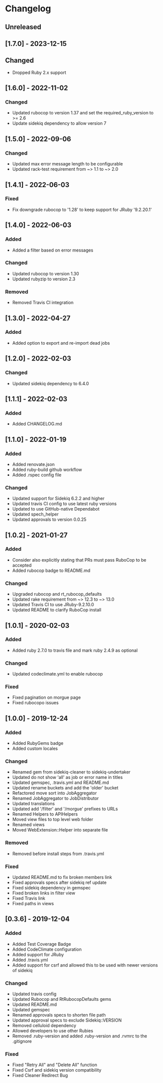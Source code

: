 # Changelog

## Unreleased

## [1.7.0] - 2023-12-15

## Changed
- Dropped Ruby 2.x support

## [1.6.0] - 2022-11-02

### Changed
- Updated rubocop to version 1.37 and set the required_ruby_version to >= 2.6
- Update sidekiq dependency to allow version 7

## [1.5.0] - 2022-09-06

### Changed
- Updated max error message length to be configurable
- Updated rack-test requirement from ~> 1.1 to ~> 2.0

## [1.4.1] - 2022-06-03
### Fixed
- Fix downgrade rubocop to '1.28' to keep support for JRuby '9.2.20.1'

## [1.4.0] - 2022-06-03
### Added
- Added a filter based on error messages

### Changed
- Updated rubocop to version 1.30
- Updated rubyzip to version 2.3

### Removed
- Removed Travis CI integration

## [1.3.0] - 2022-04-27
### Added
- Added option to export and re-import dead jobs

## [1.2.0] - 2022-02-03
### Changed
- Updated sidekiq dependency to 6.4.0

## [1.1.1] - 2022-02-03
### Added
- Added CHANGELOG.md

## [1.1.0] - 2022-01-19
### Added
- Added renovate.json
- Added ruby-build github workflow
- Added .rspec config file

### Changed
- Updated support for Sidekiq 6.2.2 and higher
- Updated travis CI config to use latest ruby versions
- Updated to use GitHub-native Dependabot
- Updated spech_helper
- Updated approvals to version 0.0.25

## [1.0.2] - 2021-01-27
### Added
- Consider also explicitly stating that PRs must pass RuboCop to be accepted
- Added rubocop badge to README.md

### Changed
- Upgraded rubocop and rt_rubocop_defaults
- Updated rake requirement from ~> 12.3 to ~> 13.0
- Updated Travis CI to use JRuby-9.2.10.0
- Updated README to clarify RuboCop install

## [1.0.1] - 2020-02-03
### Added
- Added ruby 2.7.0 to travis file and mark ruby 2.4.9 as optional

### Changed
- Updated codeclimate.yml to enable rubocop

### Fixed
- Fixed pagination on morgue page
- Fixed rubocopo issues

## [1.0.0] - 2019-12-24
### Added
- Added RubyGems badge
- Added custom locales

### Changed
- Renamed gem from sidekiq-cleaner to sidekiq-undertaker
- Updated do not show 'all' as job or error name in titles
- Updated gemspec, .travis.yml and README.md
- Updated rename buckets and add the 'older' bucket
- Refactored move sort into JobAggregator
- Renamed JobAggregator to JobDistributor
- Updated translations
- Updated add '/filter' and '/morgue' prefixes to URLs
- Renamed Helpers to APIHelpers
- Moved view files to top level web folder
- Renamed views
- Moved WebExtension::Helper into separate file

### Removed
- Removed before install steps from .travis.yml

### Fixed
- Updated README.md to fix broken members link
- Fixed approvals specs after sidekiq ref update
- Fixed sidekiq dependency in gemspec
- Fixed broken links in filter view
- Fixed Travis link
- Fixed paths in views

## [0.3.6] - 2019-12-04
### Added
- Added Test Coverage Badge
- Added CodeClimate configuration
- Added support for JRuby
- Added .travis.yml
- Added support for csrf and allowed this to be used with newer versions of sidekiq

### Changed
- Updated travis config
- Updated Rubocop and RtRubocopDefaults gems
- Updated README.md
- Updated gemspec
- Renamed approvals specs to shorten file path
- Updated approval specs to exclude Sidekiq::VERSION
- Removed celluloid dependency
- Allowed developers to use other Rubies
- Removed .ruby-version and added .ruby-version and .rvmrc to the .gitignore

### Fixed
- Fixed "Retry All" and "Delete All" function
- Fixed Csrf and sidekiq version compatibility
- Fixed Cleaner Redirect Bug
